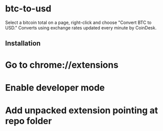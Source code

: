 # btc-to-usd
Select a bitcoin total on a page, right-click and choose "Convert BTC to USD." Converts using exchange rates updated every minute by CoinDesk.

## Installation
# Go to chrome://extensions
# Enable developer mode
# Add unpacked extension pointing at repo folder
